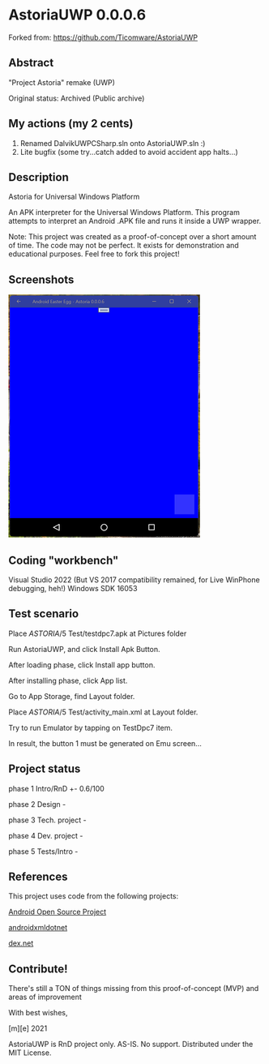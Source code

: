 # AstoriaUWP 0.0.0.6

Forked from: https://github.com/Ticomware/AstoriaUWP

## Abstract
"Project Astoria" remake (UWP)

Original status: Archived (Public archive)

## My actions (my 2 cents) 
1. Renamed DalvikUWPCSharp.sln onto AstoriaUWP.sln :)
2. Lite bugfix (some try...catch added to avoid accident app halts...)

## Description

Astoria for Universal Windows Platform

An APK interpreter for the Universal Windows Platform. This program attempts to interpret an Android .APK file and runs it inside a UWP wrapper.

Note: This project was created as a proof-of-concept over a short amount of time. The code may not be perfect. It exists for demonstration and educational purposes. Feel free to fork this project!


## Screenshots
![Shot 1](Images/shot1.png)

## Coding "workbench"
Visual Studio 2022 (But VS 2017 compatibility remained, for Live WinPhone debugging, heh!)
Windows SDK 16053

## Test scenario

Place _ASTORIA_/5 Test/testdpc7.apk at Pictures folder

Run AstoriaUWP, and click Install Apk Button.

After loading phase, click Install app button.

After installing phase, click App list.

Go to App Storage, find Layout folder.

Place _ASTORIA_/5 Test/activity_main.xml at Layout folder.

Try to run Emulator by tapping on TestDpc7 item.

In result, the button 1 must be generated on Emu screen...


## Project status

phase 1 Intro/RnD +- 0.6/100

phase 2 Design - 

phase 3 Tech. project -

phase 4 Dev. project  -

phase 5 Tests/Intro   -


## References
This project uses code from the following projects:

<a href="https://source.android.com/">Android Open Source Project</a>

<a href="https://github.com/tbaron/androidxmldotnet">androidxmldotnet</a>

<a href="https://github.com/mariokmk/dex.net">dex.net</a>

## Contribute!
There's still a TON of things missing from this proof-of-concept (MVP) and areas of improvement 

With best wishes,

  [m][e] 2021

AstoriaUWP is RnD project only. AS-IS. No support. Distributed under the MIT License.


